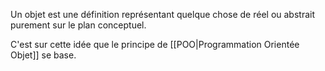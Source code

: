 Un objet est une définition représentant quelque chose de réel ou abstrait purement sur le plan conceptuel.

C'est sur cette idée que le principe de [[POO|Programmation Orientée Objet]] se base.